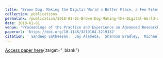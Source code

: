 ```yaml
---
title: "Brown Dog: Making the Digital World a Better Place, a Few Files at a Time"
collection: publications
permalink: /publication/2018-01-01-Brown-Dog-Making-the-Digital-World-a-Better-Place-a-Few-Files-at-a-Time
date: 2018-01-01
venue: 'Proceedings of the Practice and Experience on Advanced Research Computing'
paperurl: 'https://doi.org/10.1145/3219104.3219132'
citation: ' Sandeep Satheesan,  Jay Alameda,  Shannon Bradley,  Michael Dietze,  Benjamin Galewsky,  Gregory Jansen,  Rob Kooper,  Praveen Kumar,  Jong Lee,  Richard Marciano,  Luigi Marini,  Barbara Minsker,  Christopher Navarro,  Arthur Schmidt,  Marcus Slavenas,  William Sullivan,  Bing Zhang,  Yan Zhao,  Inna Zharnitsky,  Kenton McHenry, &quot;Brown Dog: Making the Digital World a Better Place, a Few Files at a Time.&quot; Proceedings of the Practice and Experience on Advanced Research Computing, 2018.'
---
```

[Access paper here](https://doi.org/10.1145/3219104.3219132){:target="_blank"}
